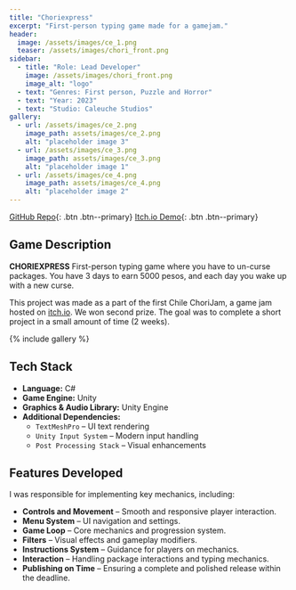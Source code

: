 ```yaml
---
title: "Choriexpress"
excerpt: "First-person typing game made for a gamejam."
header:
  image: /assets/images/ce_1.png
  teaser: /assets/images/chori_front.png
sidebar:
  - title: "Role: Lead Developer"
    image: /assets/images/chori_front.png
    image_alt: "logo"
  - text: "Genres: First person, Puzzle and Horror"
  - text: "Year: 2023"
  - text: "Studio: Caleuche Studios"
gallery:
  - url: /assets/images/ce_2.png
    image_path: assets/images/ce_2.png
    alt: "placeholder image 3"
  - url: /assets/images/ce_3.png
    image_path: assets/images/ce_3.png
    alt: "placeholder image 1"
  - url: /assets/images/ce_4.png
    image_path: assets/images/ce_4.png
    alt: "placeholder image 2"
---
```

[GitHub Repo](https://github.com/Nispeter/Choriexpress){: .btn .btn--primary}
[Itch.io Demo](https://nisp.itch.io/choriexpress){: .btn .btn--primary}
## Game Description  
**CHORIEXPRESS**  First-person typing game where you have to un-curse packages. You have 3 days to earn 5000 pesos, and each day you wake up with a new curse.  

This project was made as a part of the first Chile ChoriJam, a game jam hosted on [itch.io](https://itch.io/jam/ccj/rate/2324033). We won second prize. The goal was to complete a short project in a small amount of time (2 weeks).  

{% include gallery %}  

## Tech Stack  
- **Language:** C#  
- **Game Engine:** Unity  
- **Graphics & Audio Library:** Unity Engine  
- **Additional Dependencies:**  
  - `TextMeshPro` – UI text rendering  
  - `Unity Input System` – Modern input handling  
  - `Post Processing Stack` – Visual enhancements  

## Features Developed  
I was responsible for implementing key mechanics, including:  
- **Controls and Movement** – Smooth and responsive player interaction.  
- **Menu System** – UI navigation and settings.  
- **Game Loop** – Core mechanics and progression system.  
- **Filters** – Visual effects and gameplay modifiers.  
- **Instructions System** – Guidance for players on mechanics.  
- **Interaction** – Handling package interactions and typing mechanics.  
- **Publishing on Time** – Ensuring a complete and polished release within the deadline.  

